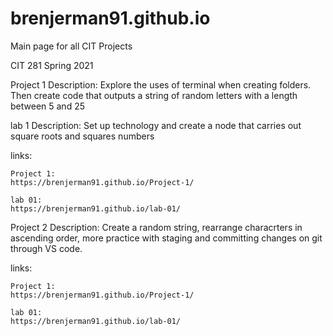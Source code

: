 # brenjerman91.github.io
Main page for all CIT Projects 

CIT 281 Spring 2021

Project 1
Description: Explore the uses of terminal when creating folders. Then create code that outputs a string of random letters with a length between 5 and 25

lab 1
Description: Set up technology and create a node that carries out square roots and squares numbers


links:

    Project 1:
    https://brenjerman91.github.io/Project-1/

    lab 01:
    https://brenjerman91.github.io/lab-01/


Project 2
Description: Create a random string, rearrange characrters in ascending order, more practice with staging and committing changes on git through VS code.


links:

    Project 1:
    https://brenjerman91.github.io/Project-1/

    lab 01:
    https://brenjerman91.github.io/lab-01/
    






